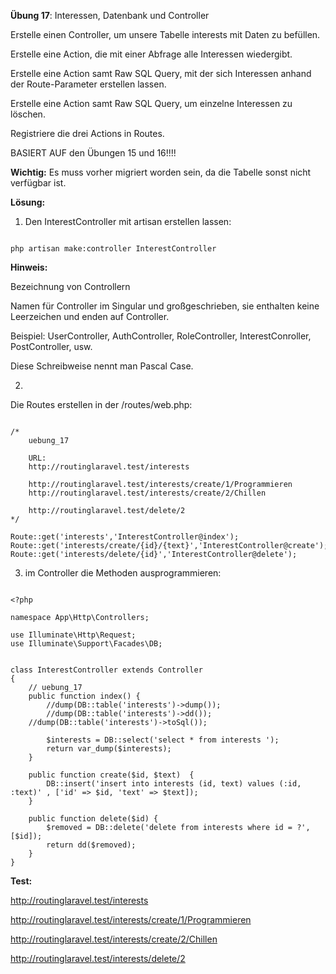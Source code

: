 **Übung 17**: Interessen, Datenbank und Controller

Erstelle einen Controller, um unsere Tabelle interests mit Daten zu befüllen.

Erstelle eine Action, die mit einer Abfrage alle Interessen wiedergibt.

Erstelle eine Action samt Raw SQL Query, mit der sich Interessen anhand der Route-Parameter erstellen lassen.

Erstelle eine Action samt Raw SQL Query, um einzelne Interessen zu löschen.

Registriere die drei Actions in Routes.


BASIERT AUF den Übungen 15 und 16!!!!


**Wichtig:** Es muss vorher migriert worden sein, da die Tabelle sonst nicht verfügbar ist.




**Lösung:**

1. Den InterestController mit artisan erstellen lassen:

```

php artisan make:controller InterestController

```
**Hinweis:**

Bezeichnung von Controllern

Namen für Controller im Singular und großgeschrieben, sie enthalten keine Leerzeichen und enden auf Controller.

Beispiel: UserController, AuthController, RoleController, InterestConroller, PostController, usw. 

Diese Schreibweise nennt man Pascal Case.

2.
Die Routes erstellen in der /routes/web.php:

```

/* 
	uebung_17
	
	URL:
	http://routinglaravel.test/interests
	
	http://routinglaravel.test/interests/create/1/Programmieren
	http://routinglaravel.test/interests/create/2/Chillen
	
	http://routinglaravel.test/delete/2
*/	

Route::get('interests','InterestController@index');
Route::get('interests/create/{id}/{text}','InterestController@create');
Route::get('interests/delete/{id}','InterestController@delete');

```

3. im Controller die Methoden ausprogrammieren:

```

<?php

namespace App\Http\Controllers;

use Illuminate\Http\Request;
use Illuminate\Support\Facades\DB;


class InterestController extends Controller
{
    // uebung_17
    public function index() { 
        //dump(DB::table('interests')->dump());
        //dump(DB::table('interests')->dd());
	//dump(DB::table('interests')->toSql());
        
		$interests = DB::select('select * from interests '); 
		return var_dump($interests); 
	}
	
	public function create($id, $text)  {
		DB::insert('insert into interests (id, text) values (:id, :text)' , ['id' => $id, 'text' => $text]);
	} 
	
	public function delete($id) {
		$removed = DB::delete('delete from interests where id = ?', [$id]); 
		return dd($removed); 
	}	
}

```

**Test:**

http://routinglaravel.test/interests
	
http://routinglaravel.test/interests/create/1/Programmieren

http://routinglaravel.test/interests/create/2/Chillen
	
http://routinglaravel.test/interests/delete/2
